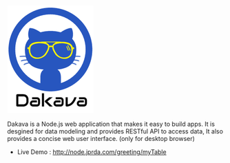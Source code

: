 [![](https://raw.githubusercontent.com/zhongwf/dakava/master/assets/images/logo_small.png)](http://node.jprda.com/greeting/myTable#!)

Dakava is a Node.js web application that makes it easy to build apps. It is desgined for data modeling and provides RESTful API to access data,  It also provides a concise web user interface. (only for desktop browser)  

* Live Demo : http://node.jprda.com/greeting/myTable
